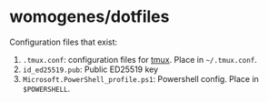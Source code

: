# womogenes/dotfiles

Configuration files that exist:

1. `.tmux.conf`: configuration files for [tmux](https://github.com/tmux/tmux). Place in `~/.tmux.conf`.
2. `id_ed25519.pub`: Public ED25519 key
3. `Microsoft.PowerShell_profile.ps1`: Powershell config. Place in `$POWERSHELL`.
